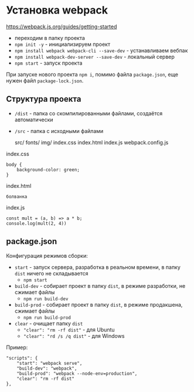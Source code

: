 # Установка webpack
https://webpack.js.org/guides/getting-started

- переходим в папку проекта
- `npm init -y` - инициализируем проект
- `npm install webpack webpack-cli --save-dev` - устанавливаем вебпак
- `npm install webpack-dev-server --save-dev` - локальный сервер
- `npm start` - запуск проекта

При запуске нового проекта `npm i`, помимо файла `package.json`, еще нужен файл `package-lock.json`.

## Структура проекта
- `/dist` - папка со скомпилированными файлами, создаётся автоматически
- `/src` - папка с исходными файлами

    src/
        fonts/
        img/
        index.css
        index.html
        index.js
    webpack.config.js

index.css

    body {
        background-color: green;
    }

index.html

    болванка

index.js

    const mult = (a, b) => a * b;
    console.log(mult(2, 4))

## package.json 
Конфигурация режимов сборки:
- `start` - запуск сервера, разработка в реальном времени, в папку `dist` ничего не складывается
    - `npm start`
- `build-dev` - собирает проект в папку `dist`, в режиме разработки, не сжимает файлы
    - `npm run build-dev`
- `build-prod` - собирает проект в папку `dist`, в режиме продакшена, сжимает файлы
    - `npm run build-prod`
- `clear` - очищает папку `dist`
    - `"clear": "rm -rf dist"` - для Ubuntu
    - `"clear": "rd /s /q dist"` - для Windows

Пример:

    "scripts": {
        "start": "webpack serve",
        "build-dev": "webpack",
        "build-prod": "webpack --node-env=production",
        "clear": "rm -rf dist"
    },
